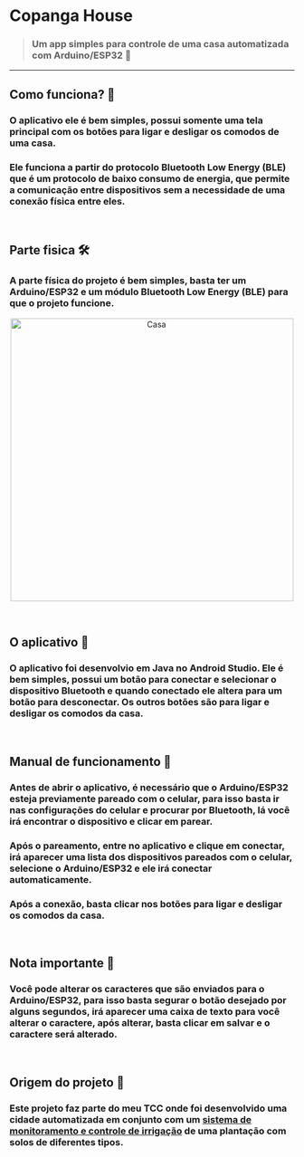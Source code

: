 # Copanga House

> ### Um app simples para controle de uma casa automatizada com Arduino/ESP32 🤖

---

## Como funciona? 🤔

### O aplicativo ele é bem simples, possui somente uma tela principal com os botões para ligar e desligar os comodos de uma casa.

### Ele funciona a partir do protocolo Bluetooth Low Energy (BLE) que é um protocolo de baixo consumo de energia, que permite a comunicação entre dispositivos sem a necessidade de uma conexão física entre eles.

<br>

## Parte fisica 🛠

### A parte física do projeto é bem simples, basta ter um Arduino/ESP32 e um módulo Bluetooth Low Energy (BLE) para que o projeto funcione.

<p align="center">
  <img alt="Casa" width="500" src="https://user-images.githubusercontent.com/97262778/195239273-bf10a403-5798-4424-b35a-58e5066edd52.jpeg"/>
  <!-- Imagem do circuito aqui -->
</p>

<br>

## O aplicativo 📱

### O aplicativo foi desenvolvio em Java no Android Studio. Ele é bem simples, possui um botão para conectar e selecionar o dispositivo Bluetooth e quando conectado ele altera para um botão para desconectar. Os outros botões são para ligar e desligar os comodos da casa.

<p align="center">
  <!-- Colocar logo aqui -->
</p>

<br>

## Manual de funcionamento 📖

### Antes de abrir o aplicativo, é necessário que o Arduino/ESP32 esteja previamente pareado com o celular, para isso basta ir nas configurações do celular e procurar por Bluetooth, lá você irá encontrar o dispositivo e clicar em parear.

### Após o pareamento, entre no aplicativo e clique em conectar, irá aparecer uma lista dos dispositivos pareados com o celular, selecione o Arduino/ESP32 e ele irá conectar automaticamente.

<p align="center">
<!-- Listagem de dispositivos aqui -->
</p>

### Após a conexão, basta clicar nos botões para ligar e desligar os comodos da casa.

<p align="center">
<!-- Botões aqui -->
</p>

<br>

## Nota importante 📝

### Você pode alterar os caracteres que são enviados para o Arduino/ESP32, para isso basta segurar o botão desejado por alguns segundos, irá aparecer uma caixa de texto para você alterar o caractere, após alterar, basta clicar em salvar e o caractere será alterado.

<p align="center">
<!-- Alterar caracteres aqui -->
</p>

<br>

## Origem do projeto 🦖

### Este projeto faz parte do meu TCC onde foi desenvolvido uma cidade automatizada em conjunto com um [sistema de monitoramento e controle de irrigação](https://github.com/pedrofnseca/copanga) de uma plantação com solos de diferentes tipos.
